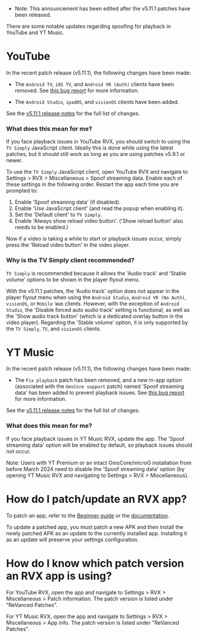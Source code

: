- Note: This announcement has been edited after the v5.11.1 patches have been released.

There are some notable updates regarding spoofing for playback in YouTube and YT Music.

# YouTube

In the recent patch release (v5.11.1), the following changes have been made:

- The `Android TV`, `iOS TV`, and `Android VR (Auth)` clients have been removed. See [this bug report](https://github.com/inotia00/ReVanced_Extended/issues/3166) for more information.

- The `Android Studio`, `ipadOS`, and `visionOS` clients have been added.

See the [v5.11.1 release notes](https://github.com/inotia00/revanced-patches/releases/tag/v5.11.1) for the full list of changes.


### What does this mean for me?

If you face playback issues in YouTube RVX, you should switch to using the `TV Simply` JavaScript client. Ideally this is done while using the latest patches, but it should still work as long as you are using patches v5.9.1 or newer.

To use the `TV Simply` JavaScript client, open YouTube RVX and navigate to Settings > RVX > Miscellaneous > Spoof streaming data. Enable each of these settings in the following order. Restart the app each time you are prompted to:

1. Enable 'Spoof streaming data' (if disabled).
2. Enable 'Use JavaScript client' (and read the popup when enabling it).
3. Set the 'Default client' to `TV Simply`.
4. Enable 'Always show reload video button'. ('Show reload button' also needs to be enabled.)

Now if a video is taking a while to start or playback issues occur, simply press the 'Reload video button' in the video player.


### Why is the TV Simply client recommended?

`TV Simply` is recommended because it allows the 'Audio track' and 'Stable volume' options to be shown in the player flyout menu.

With the v5.11.1 patches, the 'Audio track' option does not appear in the player flyout menu when using the `Android Studio`, `Android VR (No Auth)`, `visionOS`, or `Mobile Web` clients. However, with the exception of `Android Studio`, the 'Disable forced auto audio track' setting is functional, as well as the 'Show audio track button' (which is a dedicated overlay button in the video player). Regarding the 'Stable volume' option, it is only supported by the `TV Simply`, `TV`, and `visionOS` clients.



# YT Music

In the recent patch release (v5.11.1), the following changes have been made:

- The `Fix playback` patch has been removed, and a new in-app option (associated with the `GmsCore support` patch) named 'Spoof streaming data' has been added to prevent playback issues. See [this bug report](https://github.com/inotia00/ReVanced_Extended/issues/3167) for more information.

See the [v5.11.1 release notes](https://github.com/inotia00/revanced-patches/releases/tag/v5.11.1) for the full list of changes.


### What does this mean for me?

If you face playback issues in YT Music RVX, update the app. The 'Spoof streaming data' option will be enabled by default, so playback issues should not occur.

Note: Users with YT Premium or an intact GmsCore/microG installation from before March 2024 need to disable the 'Spoof streaming data' option (by opening YT Music RVX and navigating to Settings > RVX > Miscellaneous).



# How do I patch/update an RVX app?

To patch an app, refer to the [Beginner guide](https://github.com/ReVanced-Extended-Community/Community-Guides/blob/main/community-wiki/guide-for-beginners.md) or the [documentation](https://github.com/inotia00/revanced-documentation#readme).

To update a patched app, you must patch a new APK and then install the newly patched APK as an update to the currently installed app. Installing it as an update will preserve your settings configuration.



# How do I know which patch version an RVX app is using?

For YouTube RVX, open the app and navigate to Settings > RVX > Miscellaneous > Patch information. The patch version is listed under "ReVanced Patches".

For YT Music RVX, open the app and navigate to Settings > RVX > Miscellaneous > App info. The patch version is listed under "ReVanced Patches".
